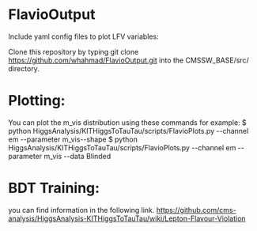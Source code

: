 
# FlavioOutput
Include yaml config files  to plot LFV variables:

Clone this repository by typing git clone https://github.com/whahmad/FlavioOutput.git into the CMSSW_BASE/src/ directory. 

# Plotting:
You can plot the m_vis distribution using these commands for example:
$ python HiggsAnalysis/KITHiggsToTauTau/scripts/FlavioPlots.py --channel em --parameter m_vis--shape
$ python HiggsAnalysis/KITHiggsToTauTau/scripts/FlavioPlots.py --channel em --parameter m_vis --data Blinded

# BDT Training:
you can find information in the following link.
https://github.com/cms-analysis/HiggsAnalysis-KITHiggsToTauTau/wiki/Lepton-Flavour-Violation



